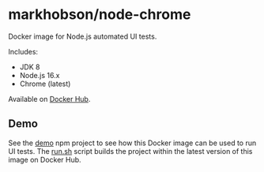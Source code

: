 # markhobson/node-chrome

Docker image for Node.js automated UI tests.

Includes:

* JDK 8
* Node.js 16.x
* Chrome (latest)

Available on [Docker Hub](https://hub.docker.com/r/markhobson/node-chrome/).

## Demo

See the [demo](demo) npm project to see how this Docker image can be used to run UI tests. The [run.sh](demo/run.sh) script builds the project within the latest version of this image on Docker Hub.

